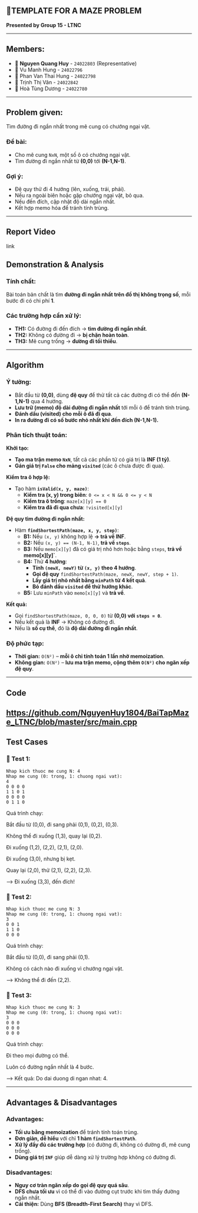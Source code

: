 ## 🚀TEMPLATE FOR A MAZE PROBLEM  
**Presented by Group 15 - LTNC**  

---
## Members:
- 👤 **Nguyen Quang Huy** - `24022803` (Representative)
- 👤 Vu Manh Hung - `24022796`
- 👤 Phan Van Thai Hung - `24022798`
- 👤 Trịnh Thị Vân - `24022842`
- 👤 Hoà Tùng Dương - `24022780`

---
## **Problem given:**
Tìm đường đi ngắn nhất trong mê cung có chướng ngại vật.

### **Đề bài:**
- Cho mê cung `NxN`, một số ô có chướng ngại vật.
- Tìm đường đi ngắn nhất từ **(0,0)** tới **(N-1,N-1)**.

### **Gợi ý:**
- Đệ quy thử đi 4 hướng (lên, xuống, trái, phải).
- Nếu ra ngoài biên hoặc gặp chướng ngại vật, bỏ qua.
- Nếu đến đích, cập nhật độ dài ngắn nhất.
- Kết hợp memo hóa để tránh tính trùng.

---
## **Report Video**
link
## **Demonstration & Analysis**

### **Tính chất:**
Bài toán bản chất là tìm **đường đi ngắn nhất trên đồ thị không trọng số**, mỗi bước đi có chi phí **1**.

### **Các trường hợp cần xử lý:**
- **TH1:** Có đường đi đến đích → **tìm đường đi ngắn nhất**.
- **TH2:** Không có đường đi → **bị chặn hoàn toàn**.
- **TH3:** Mê cung trống → **đường đi tối thiểu**.

---
## **Algorithm**

### **Ý tưởng:**
- Bắt đầu từ **(0,0)**, dùng **đệ quy** để thử tất cả các đường đi có thể đến **(N-1,N-1)** qua 4 hướng.
- **Lưu trữ (memo) độ dài đường đi ngắn nhất** tới mỗi ô để tránh tính trùng.
- **Đánh dấu (visited) cho mỗi ô đã đi qua**.
- **In ra đường đi có số bước nhỏ nhất khi đến đích (N-1,N-1).**

### **Phân tích thuật toán:**
**Khởi tạo:**  
- **Tạo ma trận memo `NxN`**, tất cả các phần tử có giá trị là **INF (1 tỷ)**.
- **Gán giá trị `False` cho mảng `visited`** (các ô chưa được đi qua).

**Kiểm tra ô hợp lệ:**  
- Tạo hàm **`isValid(x, y, maze)`**:
  - **Kiểm tra (x, y) trong biên**: `0 <= x < N && 0 <= y < N`
  - **Kiểm tra ô trống**: `maze[x][y] == 0`
  - **Kiểm tra đã đi qua chưa**: `!visited[x][y]`

**Đệ quy tìm đường đi ngắn nhất:**  
- Hàm **`findShortestPath(maze, x, y, step)`**:
  - **B1:** Nếu `(x, y)` không hợp lệ **→ trả về INF**.
  - **B2:** Nếu `(x, y) == (N-1, N-1)`, **trả về `steps`**.
  - **B3:** Nếu `memo[x][y]` đã có giá trị nhỏ hơn hoặc bằng `steps`, **trả về memo[x][y]`**.
  - **B4:** Thử **4 hướng**:
    - **Tính `(newX, newY)` từ `(x, y)` theo 4 hướng**.
    - **Gọi đệ quy** `findShortestPath(maze, newX, newY, step + 1)`.
    - **Lấy giá trị nhỏ nhất bằng `minPath` từ 4 kết quả**.
    - **Bỏ đánh dấu `visited` để thử hướng khác**.
  - **B5:** Lưu `minPath` vào `memo[x][y]` và **trả về**.

**Kết quả:**
- Gọi `findShortestPath(maze, 0, 0, 0)` từ **(0,0) với `steps = 0`**.
- Nếu kết quả là **INF** → Không có đường đi.
- Nếu là **số cụ thể**, đó là **độ dài đường đi ngắn nhất**.

### **Độ phức tạp:**
- **Thời gian:** `O(N²)` – **mỗi ô chỉ tính toán 1 lần nhờ memoization**.
- **Không gian:** `O(N²)` – **lưu ma trận memo, cộng thêm `O(N²)` cho ngăn xếp đệ quy**.

---
## **Code**
https://github.com/NguyenHuy1804/BaiTapMaze_LTNC/blob/master/src/main.cpp
---
## **Test Cases**

### **🔹 Test 1:**
```
Nhap kich thuoc me cung N: 4
Nhap me cung (0: trong, 1: chuong ngai vat):
4
0 0 0 0
1 1 0 1
0 0 0 0
0 1 1 0
```
Quá trình chạy:

Bắt đầu từ (0,0), đi sang phải (0,1), (0,2), (0,3).

Không thể đi xuống (1,3), quay lại (0,2).

Đi xuống (1,2), (2,2), (2,1), (2,0).

Đi xuống (3,0), nhưng bị kẹt.

Quay lại (2,0), thử (2,1), (2,2), (2,3).

--> Đi xuống (3,3), đến đích!

### **🔹 Test 2:**
```
Nhap kich thuoc me cung N: 3
Nhap me cung (0: trong, 1: chuong ngai vat):
3
0 0 1
1 1 0
0 0 0
```
Quá trình chạy:

Bắt đầu từ (0,0), đi sang phải (0,1).

Không có cách nào đi xuống vì chướng ngại vật.

--> Không thể đi đến (2,2).

### **🔹 Test 3:**
```
Nhap kich thuoc me cung N: 3
Nhap me cung (0: trong, 1: chuong ngai vat):
3
0 0 0
0 0 0
0 0 0
```
Quá trình chạy:

Đi theo mọi đường có thể.

Luôn có đường ngắn nhất là 4 bước.

--> Kết quả: Do dai duong di ngan nhat: 4.

---
## **Advantages & Disadvantages**

### **Advantages:**
- **Tối ưu bằng memoization** để tránh tính toán trùng.
- **Đơn giản, dễ hiểu** với chỉ **1 hàm `findShortestPath`**.
- **Xử lý đầy đủ các trường hợp** (có đường đi, không có đường đi, mê cung trống).
- **Dùng giá trị `INF`** giúp dễ dàng xử lý trường hợp không có đường đi.

### **Disadvantages:**
- **Nguy cơ tràn ngăn xếp do gọi đệ quy quá sâu**.
- **DFS chưa tối ưu** vì có thể đi vào đường cụt trước khi tìm thấy đường ngắn nhất.
- **Cải thiện:** Dùng **BFS (Breadth-First Search)** thay vì DFS.

